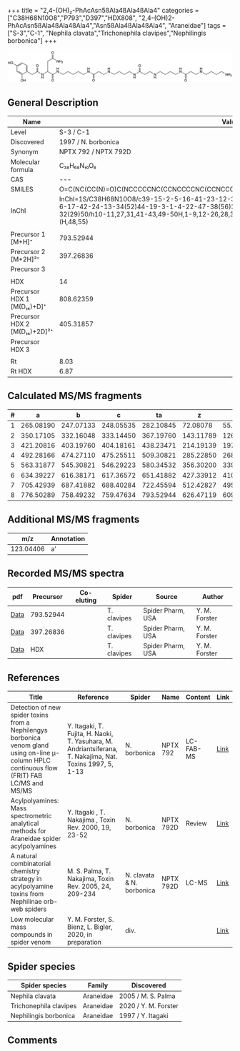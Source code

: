 +++
title = "2,4-(OH)₂-PhAcAsn5ßAla4ßAla4ßAla4"
categories = ["C38H68N10O8","P793","D397","HDX808",
"2,4-(OH)2-PhAcAsn5ßAla4ßAla4ßAla4","Asn5ßAla4ßAla4ßAla4",
"Araneidae"]
tags = ["S-3","C-1",
"Nephila clavata","Trichonephila clavipes","Nephilingis borbonica"]
+++

![](/img/2-4-OH2-PhAcAsn5bAla4bAla4bAla4.png)

## General Description

| Name                         | Value                |
|------------------------------|----------------------|
| Level                        | S-3 / C-1                    |
| Discovered                   | 1997 / N. borbonica  |
| Synonym                      | NPTX 792 / NPTX 792D |
| Molecular formula            | C₃₈H₆₈N₁₀O₈          |
| CAS                          | ---                  |
| SMILES | O=C(NC(CC(N)=O)C(NCCCCCNC(CCNCCCCNC(CCNCCCCNC(CCNCCCCN)=O)=O)=O)=O)CC1=CC=C(O)C=C1O  |
| InChI  | InChI=1S/C38H68N10O8/c39-15-2-5-16-41-23-12-35(53)45-20-8-7-18-43-25-14-36(54)46-21-9-6-17-42-24-13-34(52)44-19-3-1-4-22-47-38(56)31(28-33(40)51)48-37(55)26-29-10-11-30(49)27-32(29)50/h10-11,27,31,41-43,49-50H,1-9,12-26,28,39H2,(H2,40,51)(H,44,52)(H,45,53)(H,46,54)(H,47,56)(H,48,55)  |
|                              |                      |
| Precursor 1 [M+H]⁺       | 793.52944      |
| Precursor 2 [M+2H]²⁺        | 397.26836       |
| Precursor 3                  |                      |
|                              |                      |
| HDX                          | 14                   |
| Precursor HDX 1 [M(D₁₄)+D]⁺   | 808.62359            |
| Precursor HDX 2 [M(D₁₄)+2D]²⁺ | 405.31857            |
| Precursor HDX 3              |                      |
|                              |                      |
| Rt                           | 8.03                     |
| Rt HDX                       | 6.87                    |

## Calculated MS/MS fragments

| # | a         | b         | c         | ta        | z         | y         | tz        |
|---|-----------|-----------|-----------|-----------|-----------|-----------|-----------|
| 1 | 265.08190 | 247.07133 | 248.05535 | 282.10845 | 72.08078 | 55.05423 | 89.10732 |
| 2 | 350.17105 | 332.16048 | 333.14450 | 367.19760 | 143.11789 | 126.09134 | 160.14444 |
| 3 | 421.20816 | 403.19760 | 404.18161 | 438.23471 | 214.19139 | 197.16484 | 231.21794 |
| 4 | 492.28166 | 474.27110 | 475.25511 | 509.30821 | 285.22850 | 268.20195 | 302.25505 |
| 5 | 563.31877 | 545.30821 | 546.29223 | 580.34532 | 356.30200 | 339.27545 | 373.32855 |
| 6 | 634.39227 | 616.38171 | 617.36572 | 651.41882 | 427.33912 | 410.31257 | 444.36566 |
| 7 | 705.42939 | 687.41882 | 688.40284 | 722.45594 | 512.42827 | 495.40172 | 529.45481 |
| 8 | 776.50289 | 758.49232 | 759.47634 | 793.52944 | 626.47119 | 609.44464 | 643.49774 |

## Additional MS/MS fragments

| m/z       | Annotation |
|-----------|------------|
| 123.04406 | a'         |

## Recorded MS/MS spectra

| pdf | Precursor | Co-eluting | Spider | Source | Author |
|-----|-----------|------------|--------|--------|--------|
| [Data](/pdf/N-clavipes/793_2-4-OH2-PhAcAsn5bAla4bAla4bAla4_Nc.pdf) | 793.52944 |           | T. clavipes| Spider Pharm, USA | Y. M. Forster |
| [Data](/pdf/N-clavipes/793_2-4-OH2-PhAcAsn5bAla4bAla4bAla4_Nc_2.pdf) | 397.26836 |           | T. clavipes| Spider Pharm, USA | Y. M. Forster |
| [Data](/pdf/N-clavipes/793_2-4-OH2-PhAcAsn5bAla4bAla4bAla4_Nc_HDX.pdf) | HDX |           | T. clavipes| Spider Pharm, USA | Y. M. Forster |

## References

| Title                                                                                                                                          | Reference                                                                                                 | Spider                    | Name      | Content   | Link                                                                                                              |
|------------------------------------------------------------------------------------------------------------------------------------------------|-----------------------------------------------------------------------------------------------------------|---------------------------|-----------|-----------|-------------------------------------------------------------------------------------------------------------------|
| Detection of new spider toxins from a Nephilengys borbonica venom gland using on-line µ-column HPLC continuous flow (FRIT) FAB LC/MS and MS/MS | Y. Itagaki, T. Fujita, H. Naoki, T. Yasuhara, M. Andriantsiferana, T. Nakajima, Nat. Toxins 1997, 5, 1-13 | N. borbonica              | NPTX 792  | LC-FAB-MS | [Link](https://onlinelibrary.wiley.com/doi/abs/10.1002/%28SICI%29%281997%295%3A1%3C1%3A%3AAID-NT1%3E3.0.CO%3B2-8) |
| Acylpolyamines: Mass spectrometric analytical methods for Araneidae spider acylpolyamines                                                      | Y. Itagaki , T. Nakajima , Toxin Rev. 2000, 19, 23-52                                                     | N. borbonica              | NPTX 792D | Review    | [Link](https://www.tandfonline.com/doi/abs/10.1081/TXR-100100314)                                                 |
| A natural combinatorial chemistry strategy in acylpolyamine toxins from Nephilinae orb-web spiders                                             | M. S. Palma, T. Nakajima, Toxin Rev. 2005, 24, 209-234                                                    | N. clavata & N. borbonica | NPTX 792D | LC-MS     | [Link](https://www.tandfonline.com/doi/abs/10.1081/TXR-200057857)                                                 |
| Low molecular mass compounds in spider venom      | Y. M. Forster, S. Bienz, L. Bigler, 2020, in preparation          | div.       |   |   | [Link](unknown) |

## Spider species

| Spider species        | Family    | Discovered         |
|-----------------------|-----------|--------------------|
| Nephila clavata       | Araneidae | 2005 / M. S. Palma |
| Trichonephila clavipes | Araneidae | 2020 / Y. M. Forster |
| Nephilingis borbonica | Araneidae | 1997 / Y. Itagaki  |

## Comments